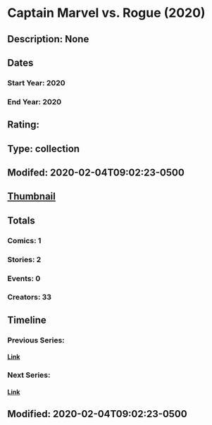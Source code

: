 # Captain Marvel vs. Rogue (2020)
## Description: None
## Dates
### Start Year: 2020
### End Year: 2020
## Rating: 
## Type: collection
## Modifed: 2020-02-04T09:02:23-0500
## [Thumbnail](http://i.annihil.us/u/prod/marvel/i/mg/b/40/image_not_available.jpg)
## Totals
### Comics: 1
### Stories: 2
### Events: 0
### Creators: 33
## Timeline
### Previous Series: 
#### [Link]()
### Next Series: 
#### [Link]()
## Modified: 2020-02-04T09:02:23-0500